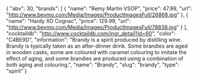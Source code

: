 {
    "abv": 30,
    "brands": [
        {
            "name": "Remy Martin VSOP",
            "price": 47.99,
            "url": "http://www.bevmo.com/Media/Images/ProductImagesFull/26868.jpg"
        },
        {
            "name": "Hardy XO Cognac",
            "price": 129.99,
            "url": "http://www.bevmo.com/Media/Images/ProductImagesFull/78838.jpg"
        }
    ],
    "cocktaildb": "http://www.cocktaildb.com/ingr_detail?id=60",
    "color": "C4BE9D",
    "information": "Brandy is a spirit produced by distilling wine. Brandy is typically taken as an after-dinner drink. Some brandies are aged in wooden casks, some are coloured with caramel colouring to imitate the effect of aging, and some brandies are produced using a combination of both aging and colouring.",
    "name": "Brandy",
    "slug": "brandy",
    "type": "spirit"
}